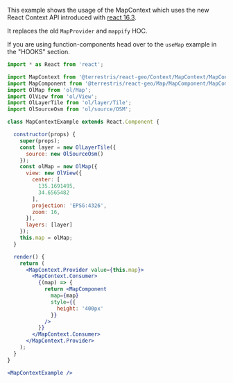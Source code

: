 This example shows the usage of the MapContext which uses the new React Context API introduced
with [react 16.3](https://reactjs.org/docs/context.html).

It replaces the old `MapProvider` and `mappify` HOC.

If you are using function-components head over to the `useMap` example in the "HOOKS" section.

```jsx
import * as React from 'react';

import MapContext from '@terrestris/react-geo/Context/MapContext/MapContext';
import MapComponent from '@terrestris/react-geo/Map/MapComponent/MapComponent';
import OlMap from 'ol/Map';
import OlView from 'ol/View';
import OlLayerTile from 'ol/layer/Tile';
import OlSourceOsm from 'ol/source/OSM';

class MapContextExample extends React.Component {

  constructor(props) {
    super(props);
    const layer = new OlLayerTile({
      source: new OlSourceOsm()
    });
    const olMap = new OlMap({
      view: new OlView({
        center: [
          135.1691495,
          34.6565482
        ],
        projection: 'EPSG:4326',
        zoom: 16,
      }),
      layers: [layer]
    });
    this.map = olMap;
  }

  render() {
    return (
      <MapContext.Provider value={this.map}>
        <MapContext.Consumer>
          {(map) => {
            return <MapComponent
              map={map}
              style={{
                height: '400px'
              }}
            />
          }}
        </MapContext.Consumer>
      </MapContext.Provider>
    );
  }
}

<MapContextExample />
```
